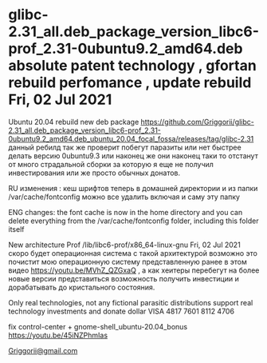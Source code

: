 # glibc-2.31_all.deb_package_version_libc6-prof_2.31-0ubuntu9.2_amd64.deb absolute patent technology , gfortan rebuild perfomance , update rebuild Fri, 02 Jul 2021

Ubuntu 20.04 rebuild new deb package https://github.com/Griggorii/glibc-2.31_all.deb_package_version_libc6-prof_2.31-0ubuntu9.2_amd64.deb_ubuntu_20.04_focal_fossa/releases/tag/glibc-2.31 данный ребилд так же проверит побегут паразиты или нет быстрее делать версию 0ubuntu9.3 или наконец же они наконец таки то отстанут от много страдальной сборки за которую я еще не получил инвестирования или же просто обычных донатов.

RU изменения : кеш шрифтов теперь в домашней директории и из папки /var/cache/fontconfig можно все удалить включая и саму эту папку

ENG changes: the font cache is now in the home directory and you can delete everything from the /var/cache/fontconfig folder, including this folder itself

New architecture Prof /lib/libc6-prof/x86_64-linux-gnu Fri, 02 Jul 2021 скоро будет операционная система с такой архитектурой возможно это почистит мою операционную систему представленную ранее в этом видео https://youtu.be/MVhZ_QZGxaQ , а как хеитеры перебегут на более новые версии представиться возможность получить инвестиции и дорабатывать до кристального состояния.

Only real technologies, not any fictional parasitic distributions support real technology investments and donate dollar VISA 4817 7601 8112 4706

fix control-center + gnome-shell_ubuntu-20.04_bonus https://youtu.be/45iNZPhmIas

Griggorii@gmail.com

